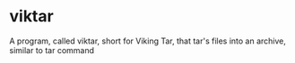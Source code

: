 # viktar
A program, called viktar, short for Viking Tar, that tar's files into an archive, similar to tar command
